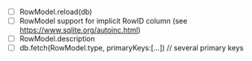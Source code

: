 - [ ] RowModel.reload(db)
- [ ] RowModel support for implicit RowID column (see https://www.sqlite.org/autoinc.html)
- [ ] RowModel.description
- [ ] db.fetch(RowModel.type, primaryKeys:[...])    // several primary keys